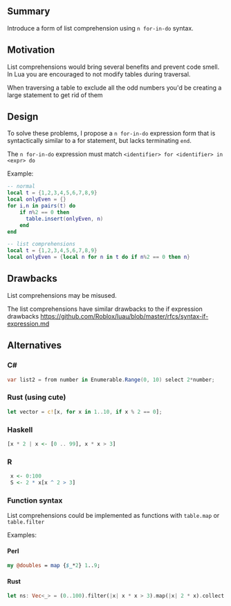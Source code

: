 ## Summary

Introduce a form of list comprehension using `n for-in-do` syntax.

## Motivation

List comprehensions would bring several benefits and prevent code smell.
In Lua you are encouraged to not modify tables during traversal.

When traversing a table to exclude all the odd numbers you'd be creating a large statement to get rid of them

## Design

To solve these problems, I propose a `n for-in-do` expression form that is syntactically similar to a for statement, but lacks terminating `end`.

The `n for-in-do` expression must match ``<identifier> for <identifier> in <expr> do``

Example:
```lua
-- normal
local t = {1,2,3,4,5,6,7,8,9}
local onlyEven = {}
for i,n in pairs(t) do
    if n%2 == 0 then 
      table.insert(onlyEven, n)
    end
end

-- list comprehensions
local t = {1,2,3,4,5,6,7,8,9}
local onlyEven = {local n for n in t do if n%2 == 0 then n} 
```

## Drawbacks

List comprehensions may be misused.

The list comprehensions have similar drawbacks to the if expression drawbacks
https://github.com/Roblox/luau/blob/master/rfcs/syntax-if-expression.md

## Alternatives

### C#
```csharp
var list2 = from number in Enumerable.Range(0, 10) select 2*number;
```

### Rust (using cute)
```rust
let vector = c![x, for x in 1..10, if x % 2 == 0];
```

### Haskell
```haskell
[x * 2 | x <- [0 .. 99], x * x > 3]
```

### R
```r
 x <- 0:100
 S <- 2 * x[x ^ 2 > 3]
 ```

### Function syntax
List comprehensions could be implemented as functions with ``table.map`` or ``table.filter`` 

Examples:

#### Perl
```perl
my @doubles = map {$_*2} 1..9;
```

#### Rust
```rust
let ns: Vec<_> = (0..100).filter(|x| x * x > 3).map(|x| 2 * x).collect();
```

